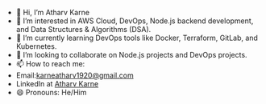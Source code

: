 - 👋 Hi, I’m Atharv Karne
- 👀 I’m interested in AWS Cloud, DevOps, Node.js backend development, and Data Structures & Algorithms (DSA).
- 🌱 I’m currently learning DevOps tools like Docker, Terraform, GitLab, and Kubernetes.
- 💞️ I’m looking to collaborate on Node.js projects and DevOps projects.
- 📫 How to reach me:
- Email:karneatharv1920@gmail.com
- LinkedIn at [Atharv Karne](https://linkedin.com/in/atharv-karne)
- 😄 Pronouns: He/Him

